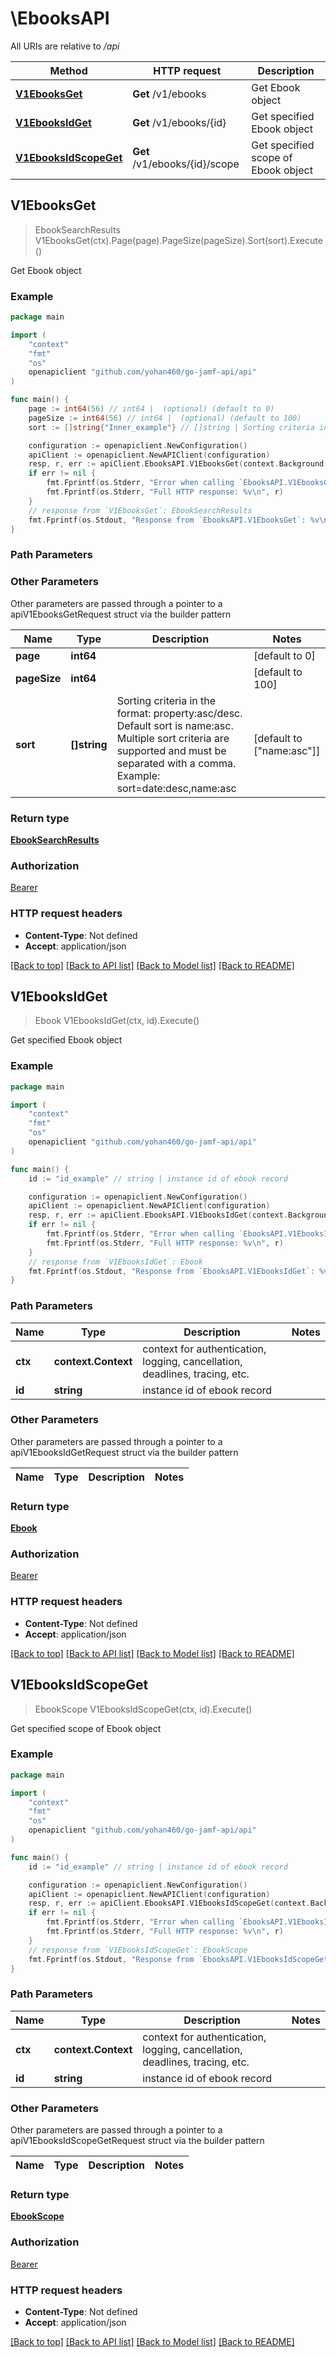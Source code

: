 # \EbooksAPI

All URIs are relative to */api*

Method | HTTP request | Description
------------- | ------------- | -------------
[**V1EbooksGet**](EbooksAPI.md#V1EbooksGet) | **Get** /v1/ebooks | Get Ebook object 
[**V1EbooksIdGet**](EbooksAPI.md#V1EbooksIdGet) | **Get** /v1/ebooks/{id} | Get specified Ebook object 
[**V1EbooksIdScopeGet**](EbooksAPI.md#V1EbooksIdScopeGet) | **Get** /v1/ebooks/{id}/scope | Get specified scope of Ebook object 



## V1EbooksGet

> EbookSearchResults V1EbooksGet(ctx).Page(page).PageSize(pageSize).Sort(sort).Execute()

Get Ebook object 



### Example

```go
package main

import (
	"context"
	"fmt"
	"os"
	openapiclient "github.com/yohan460/go-jamf-api/api"
)

func main() {
	page := int64(56) // int64 |  (optional) (default to 0)
	pageSize := int64(56) // int64 |  (optional) (default to 100)
	sort := []string{"Inner_example"} // []string | Sorting criteria in the format: property:asc/desc. Default sort is name:asc. Multiple sort criteria are supported and must be separated with a comma. Example: sort=date:desc,name:asc  (optional) (default to ["name:asc"])

	configuration := openapiclient.NewConfiguration()
	apiClient := openapiclient.NewAPIClient(configuration)
	resp, r, err := apiClient.EbooksAPI.V1EbooksGet(context.Background()).Page(page).PageSize(pageSize).Sort(sort).Execute()
	if err != nil {
		fmt.Fprintf(os.Stderr, "Error when calling `EbooksAPI.V1EbooksGet``: %v\n", err)
		fmt.Fprintf(os.Stderr, "Full HTTP response: %v\n", r)
	}
	// response from `V1EbooksGet`: EbookSearchResults
	fmt.Fprintf(os.Stdout, "Response from `EbooksAPI.V1EbooksGet`: %v\n", resp)
}
```

### Path Parameters



### Other Parameters

Other parameters are passed through a pointer to a apiV1EbooksGetRequest struct via the builder pattern


Name | Type | Description  | Notes
------------- | ------------- | ------------- | -------------
 **page** | **int64** |  | [default to 0]
 **pageSize** | **int64** |  | [default to 100]
 **sort** | **[]string** | Sorting criteria in the format: property:asc/desc. Default sort is name:asc. Multiple sort criteria are supported and must be separated with a comma. Example: sort&#x3D;date:desc,name:asc  | [default to [&quot;name:asc&quot;]]

### Return type

[**EbookSearchResults**](EbookSearchResults.md)

### Authorization

[Bearer](../README.md#Bearer)

### HTTP request headers

- **Content-Type**: Not defined
- **Accept**: application/json

[[Back to top]](#) [[Back to API list]](../README.md#documentation-for-api-endpoints)
[[Back to Model list]](../README.md#documentation-for-models)
[[Back to README]](../README.md)


## V1EbooksIdGet

> Ebook V1EbooksIdGet(ctx, id).Execute()

Get specified Ebook object 



### Example

```go
package main

import (
	"context"
	"fmt"
	"os"
	openapiclient "github.com/yohan460/go-jamf-api/api"
)

func main() {
	id := "id_example" // string | instance id of ebook record

	configuration := openapiclient.NewConfiguration()
	apiClient := openapiclient.NewAPIClient(configuration)
	resp, r, err := apiClient.EbooksAPI.V1EbooksIdGet(context.Background(), id).Execute()
	if err != nil {
		fmt.Fprintf(os.Stderr, "Error when calling `EbooksAPI.V1EbooksIdGet``: %v\n", err)
		fmt.Fprintf(os.Stderr, "Full HTTP response: %v\n", r)
	}
	// response from `V1EbooksIdGet`: Ebook
	fmt.Fprintf(os.Stdout, "Response from `EbooksAPI.V1EbooksIdGet`: %v\n", resp)
}
```

### Path Parameters


Name | Type | Description  | Notes
------------- | ------------- | ------------- | -------------
**ctx** | **context.Context** | context for authentication, logging, cancellation, deadlines, tracing, etc.
**id** | **string** | instance id of ebook record | 

### Other Parameters

Other parameters are passed through a pointer to a apiV1EbooksIdGetRequest struct via the builder pattern


Name | Type | Description  | Notes
------------- | ------------- | ------------- | -------------


### Return type

[**Ebook**](Ebook.md)

### Authorization

[Bearer](../README.md#Bearer)

### HTTP request headers

- **Content-Type**: Not defined
- **Accept**: application/json

[[Back to top]](#) [[Back to API list]](../README.md#documentation-for-api-endpoints)
[[Back to Model list]](../README.md#documentation-for-models)
[[Back to README]](../README.md)


## V1EbooksIdScopeGet

> EbookScope V1EbooksIdScopeGet(ctx, id).Execute()

Get specified scope of Ebook object 



### Example

```go
package main

import (
	"context"
	"fmt"
	"os"
	openapiclient "github.com/yohan460/go-jamf-api/api"
)

func main() {
	id := "id_example" // string | instance id of ebook record

	configuration := openapiclient.NewConfiguration()
	apiClient := openapiclient.NewAPIClient(configuration)
	resp, r, err := apiClient.EbooksAPI.V1EbooksIdScopeGet(context.Background(), id).Execute()
	if err != nil {
		fmt.Fprintf(os.Stderr, "Error when calling `EbooksAPI.V1EbooksIdScopeGet``: %v\n", err)
		fmt.Fprintf(os.Stderr, "Full HTTP response: %v\n", r)
	}
	// response from `V1EbooksIdScopeGet`: EbookScope
	fmt.Fprintf(os.Stdout, "Response from `EbooksAPI.V1EbooksIdScopeGet`: %v\n", resp)
}
```

### Path Parameters


Name | Type | Description  | Notes
------------- | ------------- | ------------- | -------------
**ctx** | **context.Context** | context for authentication, logging, cancellation, deadlines, tracing, etc.
**id** | **string** | instance id of ebook record | 

### Other Parameters

Other parameters are passed through a pointer to a apiV1EbooksIdScopeGetRequest struct via the builder pattern


Name | Type | Description  | Notes
------------- | ------------- | ------------- | -------------


### Return type

[**EbookScope**](EbookScope.md)

### Authorization

[Bearer](../README.md#Bearer)

### HTTP request headers

- **Content-Type**: Not defined
- **Accept**: application/json

[[Back to top]](#) [[Back to API list]](../README.md#documentation-for-api-endpoints)
[[Back to Model list]](../README.md#documentation-for-models)
[[Back to README]](../README.md)

